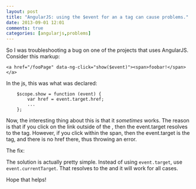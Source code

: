 ```yaml
---
layout: post
title: "AngularJS: using the $event for an a tag can cause problems."
date: 2013-09-01 12:01
comments: true
categories: [angularjs,problems]
---
```


So I was troubleshooting a bug on one of the projects that uses AngularJS. Consider this markup:
```
<a href="/fooPage" data-ng-click="show($event)"><span>foobar!</span></a>
```

In the js, this was what was declared:
```
	$scope.show = function (event) {
		var href = event.target.href;
		...
	};
```

Now, the interesting thing about this is that it *sometimes* works. The reason is that if you click on the link outside of the <span>, then the event.target resolves to the <a> tag. However, if you click within the span, then the event.target is the <span> tag, and there is no href there, thus throwing an error. 

The fix:

The solution is actually pretty simple. Instead of using ```event.target```, use ```event.currentTarget```. That resolves to the <a> and it will work for all cases.

Hope that helps!


